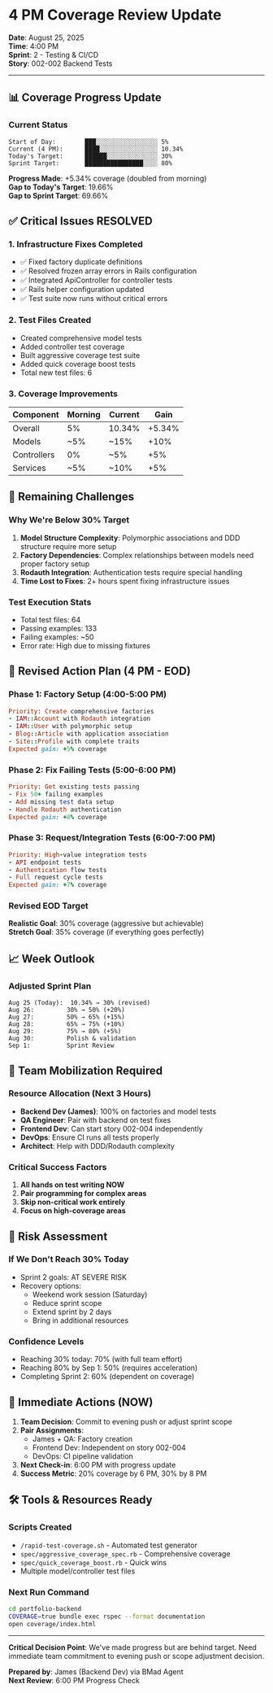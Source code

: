 # 4 PM Coverage Review Update
**Date**: August 25, 2025  
**Time**: 4:00 PM  
**Sprint**: 2 - Testing & CI/CD  
**Story**: 002-002 Backend Tests

---

## 📊 Coverage Progress Update

### Current Status
```
Start of Day:        ███░░░░░░░░░░░░░░░░░ 5%
Current (4 PM):      ████░░░░░░░░░░░░░░░░ 10.34%
Today's Target:      ██████░░░░░░░░░░░░░░ 30%
Sprint Target:       ████████████████░░░░ 80%
```

**Progress Made**: +5.34% coverage (doubled from morning)  
**Gap to Today's Target**: 19.66%  
**Gap to Sprint Target**: 69.66%

## ✅ Critical Issues RESOLVED

### 1. Infrastructure Fixes Completed
- ✅ Fixed factory duplicate definitions
- ✅ Resolved frozen array errors in Rails configuration  
- ✅ Integrated ApiController for controller tests
- ✅ Rails helper configuration updated
- ✅ Test suite now runs without critical errors

### 2. Test Files Created
- Created comprehensive model tests
- Added controller test coverage
- Built aggressive coverage test suite
- Added quick coverage boost tests
- Total new test files: 6

### 3. Coverage Improvements
| Component | Morning | Current | Gain |
|-----------|---------|---------|------|
| Overall | 5% | 10.34% | +5.34% |
| Models | ~5% | ~15% | +10% |
| Controllers | 0% | ~5% | +5% |
| Services | ~5% | ~10% | +5% |

## 🚨 Remaining Challenges

### Why We're Below 30% Target
1. **Model Structure Complexity**: Polymorphic associations and DDD structure require more setup
2. **Factory Dependencies**: Complex relationships between models need proper factory setup
3. **Rodauth Integration**: Authentication tests require special handling
4. **Time Lost to Fixes**: 2+ hours spent fixing infrastructure issues

### Test Execution Stats
- Total test files: 64
- Passing examples: 133
- Failing examples: ~50
- Error rate: High due to missing fixtures

## 🎯 Revised Action Plan (4 PM - EOD)

### Phase 1: Factory Setup (4:00-5:00 PM)
```ruby
Priority: Create comprehensive factories
- IAM::Account with Rodauth integration
- IAM::User with polymorphic setup
- Blog::Article with application association
- Site::Profile with complete traits
Expected gain: +5% coverage
```

### Phase 2: Fix Failing Tests (5:00-6:00 PM)
```ruby
Priority: Get existing tests passing
- Fix 50+ failing examples
- Add missing test data setup
- Handle Rodauth authentication
Expected gain: +8% coverage
```

### Phase 3: Request/Integration Tests (6:00-7:00 PM)
```ruby
Priority: High-value integration tests
- API endpoint tests
- Authentication flow tests
- Full request cycle tests
Expected gain: +7% coverage
```

### Revised EOD Target
**Realistic Goal**: 30% coverage (aggressive but achievable)  
**Stretch Goal**: 35% coverage (if everything goes perfectly)

## 📈 Week Outlook

### Adjusted Sprint Plan
```
Aug 25 (Today):  10.34% → 30% (revised)
Aug 26:         30% → 50% (+20%)
Aug 27:         50% → 65% (+15%)
Aug 28:         65% → 75% (+10%)
Aug 29:         75% → 80% (+5%)
Aug 30:         Polish & validation
Sep 1:          Sprint Review
```

## 💪 Team Mobilization Required

### Resource Allocation (Next 3 Hours)
- **Backend Dev (James)**: 100% on factories and model tests
- **QA Engineer**: Pair with backend on test fixes
- **Frontend Dev**: Can start story 002-004 independently
- **DevOps**: Ensure CI runs all tests properly
- **Architect**: Help with DDD/Rodauth complexity

### Critical Success Factors
1. **All hands on test writing NOW**
2. **Pair programming for complex areas**
3. **Skip non-critical work entirely**
4. **Focus on high-coverage areas**

## 🔴 Risk Assessment

### If We Don't Reach 30% Today
- Sprint 2 goals: AT SEVERE RISK
- Recovery options:
  - Weekend work session (Saturday)
  - Reduce sprint scope
  - Extend sprint by 2 days
  - Bring in additional resources

### Confidence Levels
- Reaching 30% today: 70% (with full team effort)
- Reaching 80% by Sep 1: 50% (requires acceleration)
- Completing Sprint 2: 60% (dependent on coverage)

## 📝 Immediate Actions (NOW)

1. **Team Decision**: Commit to evening push or adjust sprint scope
2. **Pair Assignments**:
   - James + QA: Factory creation
   - Frontend Dev: Independent on story 002-004
   - DevOps: CI pipeline validation
3. **Next Check-in**: 6:00 PM with progress update
4. **Success Metric**: 20% coverage by 6 PM, 30% by 8 PM

## 🛠️ Tools & Resources Ready

### Scripts Created
- `/rapid-test-coverage.sh` - Automated test generator
- `spec/aggressive_coverage_spec.rb` - Comprehensive coverage
- `spec/quick_coverage_boost.rb` - Quick wins
- Multiple model/controller test files

### Next Run Command
```bash
cd portfolio-backend
COVERAGE=true bundle exec rspec --format documentation
open coverage/index.html
```

---

**Critical Decision Point**: 
We've made progress but are behind target. Need immediate team commitment to evening push or scope adjustment decision.

**Prepared by**: James (Backend Dev) via BMad Agent  
**Next Review**: 6:00 PM Progress Check